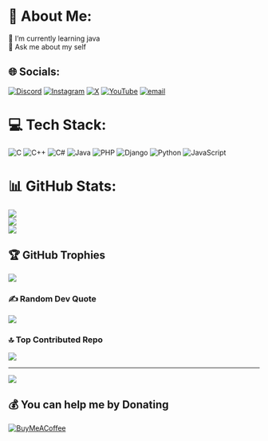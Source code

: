 # 💫 About Me:
🌱 I’m currently learning java<br>💬 Ask me about my self 


## 🌐 Socials:
[![Discord](https://img.shields.io/badge/Discord-%237289DA.svg?logo=discord&logoColor=white)](https://discord.gg/https://discord.gg/AR639T3H) [![Instagram](https://img.shields.io/badge/Instagram-%23E4405F.svg?logo=Instagram&logoColor=white)](https://instagram.com/danialversion ) [![X](https://img.shields.io/badge/X-black.svg?logo=X&logoColor=white)](https://x.com/amg_danial) [![YouTube](https://img.shields.io/badge/YouTube-%23FF0000.svg?logo=YouTube&logoColor=white)](https://youtube.com/@@Persianprogramer) [![email](https://img.shields.io/badge/Email-D14836?logo=gmail&logoColor=white)](mailto:danialamg64@gmail.com) 

# 💻 Tech Stack:
![C](https://img.shields.io/badge/c-%2300599C.svg?style=for-the-badge&logo=c&logoColor=white) ![C++](https://img.shields.io/badge/c++-%2300599C.svg?style=for-the-badge&logo=c%2B%2B&logoColor=white) ![C#](https://img.shields.io/badge/c%23-%23239120.svg?style=for-the-badge&logo=csharp&logoColor=white) ![Java](https://img.shields.io/badge/java-%23ED8B00.svg?style=for-the-badge&logo=openjdk&logoColor=white) ![PHP](https://img.shields.io/badge/php-%23777BB4.svg?style=for-the-badge&logo=php&logoColor=white) ![Django](https://img.shields.io/badge/django-%23092E20.svg?style=for-the-badge&logo=django&logoColor=white) ![Python](https://img.shields.io/badge/python-3670A0?style=for-the-badge&logo=python&logoColor=ffdd54) ![JavaScript](https://img.shields.io/badge/javascript-%23323330.svg?style=for-the-badge&logo=javascript&logoColor=%23F7DF1E)
# 📊 GitHub Stats:
![](https://github-readme-stats.vercel.app/api?username=Danial&theme=tokyonight&hide_border=false&include_all_commits=false&count_private=true)<br/>
![](https://nirzak-streak-stats.vercel.app/?user=Danial&theme=tokyonight&hide_border=false)<br/>
![](https://github-readme-stats.vercel.app/api/top-langs/?username=Danial&theme=tokyonight&hide_border=false&include_all_commits=false&count_private=true&layout=compact)

## 🏆 GitHub Trophies
![](https://github-profile-trophy.vercel.app/?username=Danial&theme=prussian&no-frame=false&no-bg=true&margin-w=4)

### ✍️ Random Dev Quote
![](https://quotes-github-readme.vercel.app/api?type=horizontal&theme=light)

### 🔝 Top Contributed Repo
![](https://github-contributor-stats.vercel.app/api?username=Danial&limit=5&theme=dark&combine_all_yearly_contributions=true)

---
[![](https://visitcount.itsvg.in/api?id=Danial&icon=2&color=13)](https://visitcount.itsvg.in)

  ## 💰 You can help me by Donating
  [![BuyMeACoffee](https://img.shields.io/badge/Buy%20Me%20a%20Coffee-ffdd00?style=for-the-badge&logo=buy-me-a-coffee&logoColor=black)](https://buymeacoffee.com/buymeacoffee.com/danialprogrammer) 

  
<!-- Proudly created with GPRM ( https://gprm.itsvg.in ) -->